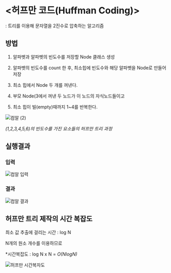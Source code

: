 # <허프만 코드(Huffman Coding)>
  : 트리를 이용해 문자열을 2진수로 압축하는 알고리즘
  
## 방법


1. 알파벳과 알파벳의 빈도수를 저장할 Node 클래스 생성

2. 알파벳의 빈도수를 count 한 후, 최소힙에 빈도수와 해당 알파벳을 Node로 만들어 저장

3. 최소 힙에서 Node 두 개를 꺼낸다.

4. 부모 Node(3에서 꺼낸 두 노드가 이 노드의 자식노드들이고

5. 최소 힙이 빌(empty)때까지 1~4를 반복한다.

  
  
  
  
  
  

![컴알 (2)](https://user-images.githubusercontent.com/80369805/114546059-b2482780-9c97-11eb-8375-53d47d2b06b2.png)

*(1,2,3,4,5,6)의 빈도수를 가진 요소들의 허프만 트리 과정*




## 실행결과

### 입력

![컴알 입력](https://user-images.githubusercontent.com/80369805/114552603-bc6e2400-9c9f-11eb-99ce-3906985e8470.png)

### 결과

![컴알 결과](https://user-images.githubusercontent.com/80369805/114552635-c55ef580-9c9f-11eb-931f-e6021f7a0514.png)


## 허프만 트리 제작의 시간 복잡도
최소 값 추출에 걸리는 시간 : log N

N개의 원소 개수를 이용하므로

*시간복잡도 : log N x N = *O(NlogN)*


![허프만 시간복자도](https://user-images.githubusercontent.com/80369805/114535798-62fbfa00-9c8b-11eb-92bb-e6e41ee39f42.png)


